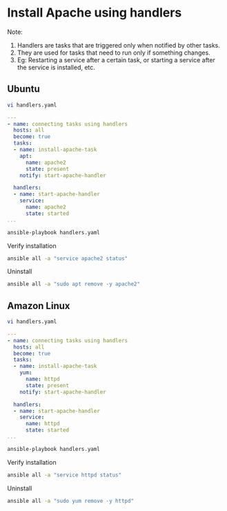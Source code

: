 # Install Apache using handlers
Note:
1. Handlers are tasks that are triggered only when notified by other tasks.
2. They are used for tasks that need to run only if something changes.
3. Eg: Restarting a service after a certain task, or starting a service after the service is installed, etc.

## Ubuntu
```sh
vi handlers.yaml
```
```yaml
---
- name: connecting tasks using handlers
  hosts: all
  become: true
  tasks: 
  - name: install-apache-task
    apt:
      name: apache2
      state: present
    notify: start-apache-handler

  handlers: 
  - name: start-apache-handler
    service:
      name: apache2
      state: started
...
```
```sh
ansible-playbook handlers.yaml
```
Verify installation
```sh
ansible all -a "service apache2 status"
```

Uninstall
```sh
ansible all -a "sudo apt remove -y apache2"
```

## Amazon Linux
```sh
vi handlers.yaml
```
```yaml
---
- name: connecting tasks using handlers
  hosts: all
  become: true
  tasks: 
  - name: install-apache-task
    yum:
      name: httpd
      state: present
    notify: start-apache-handler

  handlers: 
  - name: start-apache-handler
    service:
      name: httpd
      state: started
...
```
```sh
ansible-playbook handlers.yaml
```
Verify installation
```sh
ansible all -a "service httpd status"
```
Uninstall
```sh
ansible all -a "sudo yum remove -y httpd"
```
